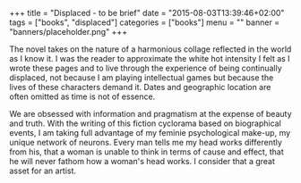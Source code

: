 +++
title = "Displaced - to be brief"
date = "2015-08-03T13:39:46+02:00"
tags = ["books", "displaced"]
categories = ["books"]
menu = ""
banner = "banners/placeholder.png"
+++

The novel takes on the nature of a harmonious collage reflected in the world as I know it. I was the reader to approximate the white hot intensity I felt as I wrote these pages and to live through the experience of being continually displaced, not because I am playing intellectual games but because the lives of these characters demand it. Dates and geographic location are often omitted as time is not of essence.

We are obsessed with information and pragmatism at the expense of beauty and truth. With the writing of this fiction cyclorama based on biographical events, I am taking full advantage of my feminie psychological make-up, my unique network of neurons. Every man tells me my head works differently from his, that a woman is unable to think in terms of cause and effect, that he will never fathom how a woman's head works. I consider that a great asset for an artist.


